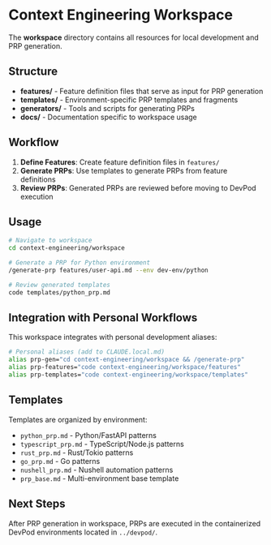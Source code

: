 # Context Engineering Workspace

The **workspace** directory contains all resources for local development and PRP generation.

## Structure

- **features/** - Feature definition files that serve as input for PRP generation
- **templates/** - Environment-specific PRP templates and fragments
- **generators/** - Tools and scripts for generating PRPs
- **docs/** - Documentation specific to workspace usage

## Workflow

1. **Define Features**: Create feature definition files in `features/`
2. **Generate PRPs**: Use templates to generate PRPs from feature definitions
3. **Review PRPs**: Generated PRPs are reviewed before moving to DevPod execution

## Usage

```bash
# Navigate to workspace
cd context-engineering/workspace

# Generate a PRP for Python environment
/generate-prp features/user-api.md --env dev-env/python

# Review generated templates
code templates/python_prp.md
```

## Integration with Personal Workflows

This workspace integrates with personal development aliases:

```bash
# Personal aliases (add to CLAUDE.local.md)
alias prp-gen="cd context-engineering/workspace && /generate-prp"
alias prp-features="code context-engineering/workspace/features"
alias prp-templates="code context-engineering/workspace/templates"
```

## Templates

Templates are organized by environment:
- `python_prp.md` - Python/FastAPI patterns
- `typescript_prp.md` - TypeScript/Node.js patterns  
- `rust_prp.md` - Rust/Tokio patterns
- `go_prp.md` - Go patterns
- `nushell_prp.md` - Nushell automation patterns
- `prp_base.md` - Multi-environment base template

## Next Steps

After PRP generation in workspace, PRPs are executed in the containerized DevPod environments located in `../devpod/`.